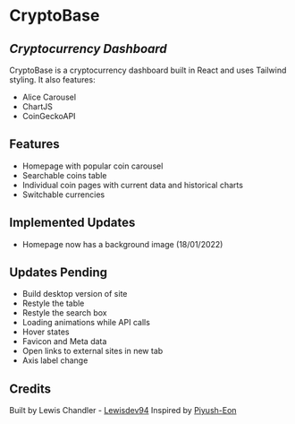 # CryptoBase
## _Cryptocurrency Dashboard_

CryptoBase is a cryptocurrency dashboard built in React and uses Tailwind styling. It also features:

- Alice Carousel
- ChartJS
- CoinGeckoAPI

## Features

- Homepage with popular coin carousel
- Searchable coins table
- Individual coin pages with current data and historical charts
- Switchable currencies

## Implemented Updates
- Homepage now has a background image (18/01/2022)

## Updates Pending
- Build desktop version of site
- Restyle the table
- Restyle the search box
- Loading animations while API calls
- Hover states
- Favicon and Meta data
- Open links to external sites in new tab
- Axis label change

## Credits
Built by Lewis Chandler - [Lewisdev94](https://github.com/Lewisdev94)
Inspired by [Piyush-Eon](https://github.com/piyush-eon/react-crypto-tracker)